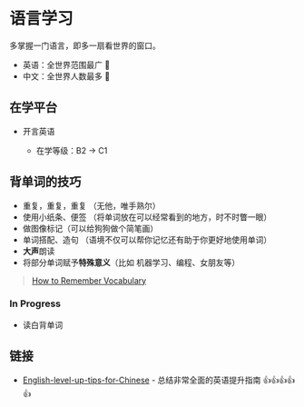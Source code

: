 # 语言学习

多掌握一门语言，即多一扇看世界的窗口。

- 英语：全世界范围最广 🚀
- 中文：全世界人数最多 🤩

## 在学平台

- 开言英语

  - 在学等级：B2 -> C1

## 背单词的技巧

- 重复，重复，重复 （无他，唯手熟尔）
- 使用小纸条、便签 （将单词放在可以经常看到的地方，时不时瞥一眼）
- 做图像标记（可以给狗狗做个简笔画）
- 单词搭配、造句 （语境不仅可以帮你记忆还有助于你更好地使用单词）
- **大声**朗读
- 将部分单词赋予**特殊意义**（比如 机器学习、编程、女朋友等）

> [How to Remember Vocabulary](https://www.youtube.com/watch?v=JuoqE2lpRUM)

### In Progress

- 读白背单词

## 链接

- [English-level-up-tips-for-Chinese](https://byoungd.gitbook.io/english-level-up-tips/) - 总结非常全面的英语提升指南 👍👍👍👍👍
